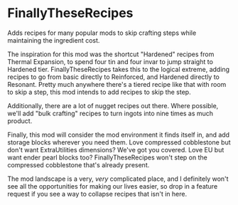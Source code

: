 # FinallyTheseRecipes
Adds recipes for many popular mods to skip crafting steps while maintaining the
ingredient cost.


The inspiration for this mod was the shortcut "Hardened" recipes from Thermal
Expansion, to spend four tin and four invar to jump straight to Hardened tier.
FinallyTheseRecipes takes this to the logical extreme, adding recipes to go from
basic directly to Reinforced, and Hardened directly to Resonant. Pretty much
anywhere there's a tiered recipe like that with room to skip a step, this mod
intends to add recipes to skip the step.


Additionally, there are a lot of nugget recipes out there. Where possible, we'll
add "bulk crafting" recipes to turn ingots into nine times as much product.


Finally, this mod will consider the mod environment it finds itself in, and add
storage blocks wherever you need them. Love compressed cobblestone but don't want
ExtraUtilities dimensions? We've got you covered. Love EU but want ender pearl
blocks too? FinallyTheseRecipes won't step on the compressed cobblestone that's
already present.


The mod landscape is a very, *very* complicated place, and I definitely won't see
all the opportunities for making our lives easier, so drop in a feature request
if you see a way to collapse recipes that isn't in here.
